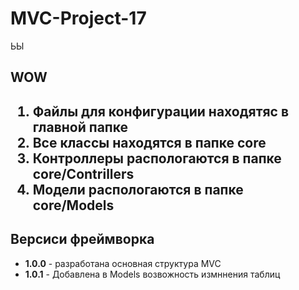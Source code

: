 # MVC-Project-17
ЬЫ
<H2>WOW</H2>
<H2><ol><li>Файлы для конфигурации находятяс в главной папке</li><li>Все классы находятся в папке <b>core</b></li><li>Контроллеры распологаются в папке core/Contrillers</li><li>Модели распологаются в папке core/Models</li><ol></H2>
<H2>Версиси фреймворка</H2>
<ul>
    <li>
    <b>1.0.0</b> - разработана основная структура MVC
    </li>
    <li>
    <b>1.0.1</b> - Добавлена в Models возвожность измннения таблиц
    </li>
</ul>